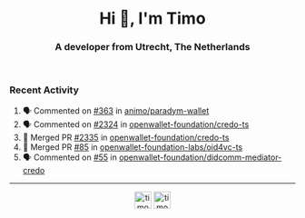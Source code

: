 <h1 align="center">Hi 👋, I'm Timo</h1>
<h3 align="center">A developer from Utrecht, The Netherlands</h3>
<br/>
<!-- https://github.com/rahuldkjain/github-profile-readme-generator --!>

<!--  <p align="left"><img src="https://github-readme-stats.vercel.app/api?username=timoglastra&show_icons=true&count_private=true&" alt="timoglastra" /></p> --!>

<!--
Github language stats
<p align="left"><img src="https://github-readme-stats.vercel.app/api/top-langs/?username=timoglastra&layout=compact" alt="timoglastra" /><p>
-->

<!-- Codestats language stats -->
<!-- <p align="left"><img src="https://codestats-readme.vercel.app/api/top-langs/?username=timoglastra&layout=compact&language_count=12" alt="timoglastra" /><p>    --!>
  
<h3>Recent Activity</h3>

<!--START_SECTION:activity-->
1. 🗣 Commented on [#363](https://github.com/animo/paradym-wallet/issues/363#issuecomment-3173570020) in [animo/paradym-wallet](https://github.com/animo/paradym-wallet)
2. 🗣 Commented on [#2324](https://github.com/openwallet-foundation/credo-ts/pull/2324#issuecomment-3173556278) in [openwallet-foundation/credo-ts](https://github.com/openwallet-foundation/credo-ts)
3. 🎉 Merged PR [#2335](https://github.com/openwallet-foundation/credo-ts/pull/2335) in [openwallet-foundation/credo-ts](https://github.com/openwallet-foundation/credo-ts)
4. 🎉 Merged PR [#85](https://github.com/openwallet-foundation-labs/oid4vc-ts/pull/85) in [openwallet-foundation-labs/oid4vc-ts](https://github.com/openwallet-foundation-labs/oid4vc-ts)
5. 🗣 Commented on [#55](https://github.com/openwallet-foundation/didcomm-mediator-credo/pull/55#issuecomment-3127577269) in [openwallet-foundation/didcomm-mediator-credo](https://github.com/openwallet-foundation/didcomm-mediator-credo)
<!--END_SECTION:activity-->

---

<p align="center">
<a href="https://twitter.com/timoglastra" target="blank"><img align="center" src="https://cdn.jsdelivr.net/npm/simple-icons@3.0.1/icons/twitter.svg" alt="timoglastra" height="30" width="30" /></a>
<a href="https://linkedin.com/in/timoglastra" target="blank"><img align="center" src="https://cdn.jsdelivr.net/npm/simple-icons@3.0.1/icons/linkedin.svg" alt="timoglastra" height="30" width="30" /></a>
</p>



